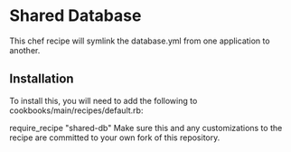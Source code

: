 # Shared Database

This chef recipe will symlink the database.yml from one application to
another.

## Installation

To install this, you will need to add the following to
cookbooks/main/recipes/default.rb:

require_recipe "shared-db"
Make sure this and any customizations to the recipe are committed to
your own fork of this repository.
